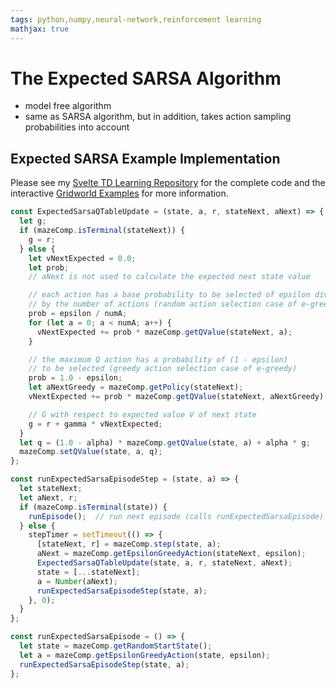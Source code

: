 ```yaml
---
tags: python,numpy,neural-network,reinforcement learning
mathjax: true
---
```

# The Expected SARSA Algorithm

- model free algorithm
- same as SARSA algorithm, but in addition, takes action sampling probabilities into account

## Expected SARSA Example Implementation

Please see my [Svelte TD Learning Repository](https://github.com/maideas/svelte-td-learning) for the complete code and the interactive [Gridworld Examples](gridworld_examples.md) for more information.

```javascript
const ExpectedSarsaQTableUpdate = (state, a, r, stateNext, aNext) => {
  let g;
  if (mazeComp.isTerminal(stateNext)) {
    g = r;
  } else {
    let vNextExpected = 0.0;
    let prob;
    // aNext is not used to calculate the expected next state value

    // each action has a base probability to be selected of epsilon divided
    // by the number of actions (random action selection case of e-greedy)
    prob = epsilon / numA;
    for (let a = 0; a < numA; a++) {
      vNextExpected += prob * mazeComp.getQValue(stateNext, a);
    }

    // the maximum Q action has a probability of (1 - epsilon)
    // to be selected (greedy action selection case of e-greedy)
    prob = 1.0 - epsilon;
    let aNextGreedy = mazeComp.getPolicy(stateNext);
    vNextExpected += prob * mazeComp.getQValue(stateNext, aNextGreedy);

    // G with respect to expected value V of next state
    g = r + gamma * vNextExpected;
  }
  let q = (1.0 - alpha) * mazeComp.getQValue(state, a) + alpha * g;
  mazeComp.setQValue(state, a, q);
};

const runExpectedSarsaEpisodeStep = (state, a) => {
  let stateNext;
  let aNext, r;
  if (mazeComp.isTerminal(state)) {
    runEpisode();  // run next episode (calls runExpectedSarsaEpisode)
  } else {
    stepTimer = setTimeout(() => {
      [stateNext, r] = mazeComp.step(state, a);
      aNext = mazeComp.getEpsilonGreedyAction(stateNext, epsilon);
      ExpectedSarsaQTableUpdate(state, a, r, stateNext, aNext);
      state = [...stateNext];
      a = Number(aNext);
      runExpectedSarsaEpisodeStep(state, a);
    }, 0);
  }
};

const runExpectedSarsaEpisode = () => {
  let state = mazeComp.getRandomStartState();
  let a = mazeComp.getEpsilonGreedyAction(state, epsilon);
  runExpectedSarsaEpisodeStep(state, a);
};
```

